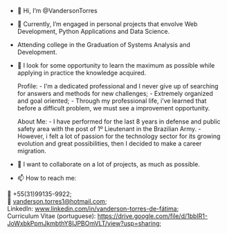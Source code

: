- 👋 Hi, I’m @VandersonTorres
- 🌱 Currently, I’m engaged in personal projects that envolve Web Development, Python Applications and Data Science.
- Attending college in the Graduation of Systems Analysis and Development.
- 👀 I look for some opportunity to learn the maximum as possible while applying in practice the knowledge acquired.

    Profile:
        - I'm a dedicated professional and I never give up of searching for answers and methods for new challenges;
        - Extremely organized and goal oriented;
        - Through my professional life, i’ve learned that before a difficult problem, we must see a improvement opportunity.

    About Me:
        - I have performed for the last 8 years in defense and public safety area with the post of 1º Lieutenant in the Brazilian Army. 
        - However, i felt a lot of passion for the technology sector for its growing evolution and great possibilities, then I decided to make a career migration.

- 💞️ I want to collaborate on a lot of projects, as much as possible.

- 📫 How to reach me: </br>

📲 +55(31)99135-9922; </br>
📧 vanderson.torres1@hotmail.com; </br>
LinkedIn: www.linkedin.com/in/vanderson-torres-de-fátima; </br>
Curriculum Vitae (portuguese): https://drive.google.com/file/d/1bbIR1-JoWxbkPpmJkmbthY8IJPBOmVLT/view?usp=sharing; </br>



<!---
VandersonTorres/VandersonTorres is a ✨ special ✨ repository because its `README.md` (this file) appears on your GitHub profile.
You can click the Preview link to take a look at your changes.
--->
